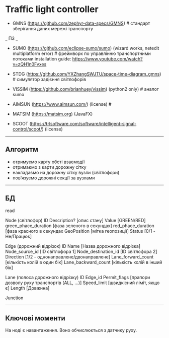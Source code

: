 # Traffic light controller

- GMNS (https://github.com/zephyr-data-specs/GMNS) # стандарт зберігання даних мережі транспорту

_ ПЗ _

- SUMO (https://github.com/eclipse-sumo/sumo) (wizard works, netedit multiplatform error) # фреймворк по управлінню транспортними потоками
installation guide: https://www.youtube.com/watch?v=zQH1n0Fvxes

- STDG (https://github.com/YXZhangSWJTU/space-time-diagram_gmns) # симулятор задієння світлофорів

- VISSIM (https://github.com/brianhuey/vissim) (python2 only) # аналог sumo

- AIMSUN (https://www.aimsun.com/) (license) #

- MATSIM (https://matsim.org) (JavaFX)

- SCOOT (https://trlsoftware.com/software/intelligent-signal-control/scoot/) (license)

---

## Алгоритм
- отримуємо карту обсті взаємодії
- отримаємо з карти дорожну сітку
- накладаємо на дорожну сітку вузли (світлофори)
- повʼязуємо дорожні секції за вузлами


---

## БД
read <GMNS>

Node (світлофор)
    ID
    Description? [опис стану]
    Value [GREEN/RED]
    green_phace_duration [фаза зеленого в секундах]
    red_phace_duration [фаза красного в секундах
    GeoPosition [мітка геопозиції]
    Status [0/1 - Не/Працює]

Edge (дорожний відрізок)
    ID
    Name [Назва дорожного відрізка]
    Node_source_id [ID світлофора 1]
    Node_destination_id [ID світлофора 2]
    Direction [1/2 - однонаправлене/двонаправлене]
    Lane_forward_count [кількість колій в один бік]
    Lane_backward_count [кількість колій в інший бік]

Lane (полоса дорожного відрізку)
    ID
    Edge_id
    Permit_flags [прапори дозволу руху транспортів (ALL, ...)]
    Speed_limit [швидкісний ліміт, якщо є]
    Length [Довжина]

Junction

---

## Ключові моменти
На ноді є навантаження. Воно обчислюється з датчику руху.
